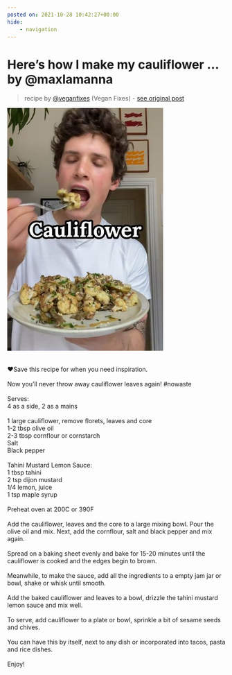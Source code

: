 ```yaml
---
posted on: 2021-10-28 10:42:27+00:00
hide:
    - navigation
---
```


# Here’s how I make my cauliflower … by @maxlamanna 

> recipe by [@veganfixes](https://www.instagram.com/veganfixes/) 
(Vegan Fixes) - [see original post](https://instagram.com/p/CVkb-iOJZ6z)

![](../img/veganfixes_28-10-2021_1010.png)

\
❤️Save this recipe for when you need inspiration. \
\
Now you’ll never throw away cauliflower leaves again! \#nowaste \
\
Serves:\
4 as a side, 2 as a mains\
\
1 large cauliflower, remove florets, leaves and core\
1-2 tbsp olive oil\
2-3 tbsp cornflour or cornstarch\
Salt\
Black pepper\
\
Tahini Mustard Lemon Sauce:\
1 tbsp tahini\
2 tsp dijon mustard\
1/4 lemon, juice\
1 tsp maple syrup\
\
Preheat oven at 200C or 390F\
\
Add the cauliflower, leaves and the core to a large mixing bowl. Pour the olive oil and mix. Next, add the cornflour, salt and black pepper and mix again. \
\
Spread on a baking sheet evenly and bake for 15-20 minutes until the cauliflower is cooked and the edges begin to brown.\
\
Meanwhile, to make the sauce, add all the ingredients to a empty jam jar or bowl, shake or whisk until smooth.\
\
Add the baked cauliflower and leaves to a bowl, drizzle the tahini mustard lemon sauce and mix well. \
\
To serve, add cauliflower to a plate or bowl, sprinkle a bit of sesame seeds and chives. \
\
You can have this by itself, next to any dish or incorporated into tacos, pasta and rice dishes.\
\
Enjoy! 